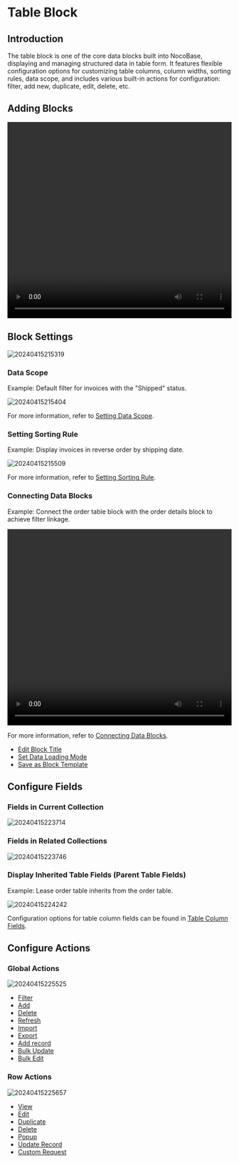 # Table Block

## Introduction

The table block is one of the core data blocks built into NocoBase, displaying and managing structured data in table form. It features flexible configuration options for customizing table columns, column widths, sorting rules, data scope, and includes various built-in actions for configuration: filter, add new, duplicate, edit, delete, etc.

## Adding Blocks

 <video width="100%" height="440" controls>
      <source src="https://static-docs.nocobase.com/20240415215027.mp4" type="video/mp4">
</video>

## Block Settings

![20240415215319](https://static-docs.nocobase.com/20240415215319.png)

### Data Scope

Example: Default filter for invoices with the "Shipped" status.

![20240415215404](https://static-docs.nocobase.com/20240415215404.png)

For more information, refer to [Setting Data Scope](/handbook/ui/blocks/block-settings/data-scope).

### Setting Sorting Rule

Example: Display invoices in reverse order by shipping date.

![20240415215509](https://static-docs.nocobase.com/20240415215509.png)

For more information, refer to [Setting Sorting Rule](/handbook/ui/blocks/block-settings/sorting-rule).

### Connecting Data Blocks

Example: Connect the order table block with the order details block to achieve filter linkage.

  <video width="100%" height="440" controls>
      <source src="https://static-docs.nocobase.com/20240415221426.mp4" type="video/mp4">
</video>

For more information, refer to [Connecting Data Blocks](/handbook/ui/blocks/block-settings/connect-block).

- [Edit Block Title](/handbook/ui/blocks/block-settings/block-title)
- [Set Data Loading Mode](/handbook/ui/blocks/block-settings/loading-mode)
- [Save as Block Template](/handbook/ui/blocks/block-settings/block-template)

## Configure Fields

### Fields in Current Collection

![20240415223714](https://static-docs.nocobase.com/20240415223714.png)

### Fields in Related Collections

![20240415223746](https://static-docs.nocobase.com/20240415223746.png)

### Display Inherited Table Fields (Parent Table Fields)

Example: Lease order table inherits from the order table.

![20240415224242](https://static-docs.nocobase.com/20240415224242.png)

Configuration options for table column fields can be found in [Table Column Fields](/handbook/ui/fields/generic/table-column).

## Configure Actions

### Global Actions

![20240415225525](https://static-docs.nocobase.com/20240415225525.png)

- [Filter](/handbook/ui/actions/types/filter)
- [Add](/handbook/ui/actions/types/add-new)
- [Delete](/handbook/ui/actions/types/delete)
- [Refresh](/handbook/ui/actions/types/refresh)
- [Import](/handbook/action-import)
- [Export](/handbook/action-export)
- [Add record](/handbook/action-add-record)
- [Bulk Update](/handbook/action-bulk-update)
- [Bulk Edit](/handbook/action-bulk-edit)

### Row Actions

![20240415225657](https://static-docs.nocobase.com/20240415225657.png)

- [View](/handbook/ui/actions/types/view)
- [Edit](/handbook/ui/actions/types/edit)
- [Duplicate](/handbook/action-duplicate)
- [Delete](/handbook/ui/actions/types/delete)
- [Popup](/handbook/ui/actions/types/pop-up)
- [Update Record](/handbook/ui/actions/types/update-record)
- [Custom Request](/handbook/action-custom-request)
